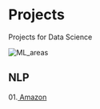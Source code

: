 # Projects
Projects for Data Science


![ML_areas](https://user-images.githubusercontent.com/93018629/139535262-1fa515ef-81d9-467f-a345-22acb9a7104d.png)


## NLP

01.[ Amazon](https://github.com/Dotto-Luis/Projects/tree/main/NLP_Amazon)
